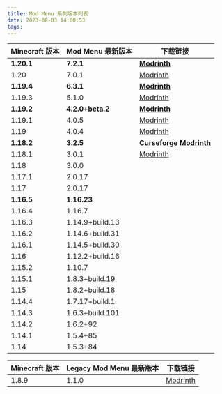 ```yaml
---
title: Mod Menu 系列版本列表
date: 2023-08-03 14:00:53
tags:
---
```

| Minecraft 版本 | Mod Menu 最新版本 | 下载链接                                                                                                                                                            |
| -------------- | ----------------- | ------------------------------------------------------------------------------------------------------------------------------------------------------------------- |
| **1.20.1**     | **7.2.1**         | **[Modrinth](https://cdn.modrinth.com/data/mOgUt4GM/versions/eTCL1uh8/modmenu-7.2.1.jar)**                                                                          |
| 1.20           | 7.0.1             | [Modrinth](https://cdn.modrinth.com/data/mOgUt4GM/versions/RTFDnTKf/modmenu-7.0.1.jar)                                                                              |
| **1.19.4**     | **6.3.1**         | **[Modrinth](https://cdn.modrinth.com/data/mOgUt4GM/versions/lMqXEzUw/modmenu-6.3.1.jar)**                                                                          |
| 1.19.3         | 5.1.0             | [Modrinth](https://cdn.modrinth.com/data/mOgUt4GM/versions/id0aLmxO/modmenu-5.1.0.jar)                                                                              |
| **1.19.2**     | **4.2.0+beta.2**  | **[Modrinth](https://cdn.modrinth.com/data/mOgUt4GM/versions/gSoPJyVn/modmenu-4.2.0-beta.2.jar)**                                                                   |
| 1.19.1         | 4.0.5             | [Modrinth](https://cdn.modrinth.com/data/mOgUt4GM/versions/4.0.5/modmenu-4.0.5.jar)                                                                                 |
| 1.19           | 4.0.4             | [Modrinth](https://cdn.modrinth.com/data/mOgUt4GM/versions/4.0.4/modmenu-4.0.4.jar)                                                                                 |
| **1.18.2**     | **3.2.5**         | **[Curseforge](https://edge.forgecdn.net/files/4145/213/modmenu-3.2.5.jar) [Modrinth](https://cdn.modrinth.com/data/mOgUt4GM/versions/nVxObSbX/modmenu-3.2.5.jar)** |
| 1.18.1         | 3.0.1             | [Modrinth](https://cdn.modrinth.com/data/mOgUt4GM/versions/3.0.1/modmenu-3.0.1.jar)                                                                                 |
| 1.18           | 3.0.0             |                                                                                                                                                                     |
| 1.17.1         | 2.0.17            |                                                                                                                                                                     |
| 1.17           | 2.0.17            |                                                                                                                                                                     |
| **1.16.5**     | **1.16.23**       |                                                                                                                                                                     |
| 1.16.4         | 1.16.7            |                                                                                                                                                                     |
| 1.16.3         | 1.14.9+build.13   |                                                                                                                                                                     |
| 1.16.2         | 1.14.6+build.31   |                                                                                                                                                                     |
| 1.16.1         | 1.14.5+build.30   |                                                                                                                                                                     |
| 1.16           | 1.12.2+build.16   |                                                                                                                                                                     |
| 1.15.2         | 1.10.7            |                                                                                                                                                                     |
| 1.15.1         | 1.8.3+build.19    |                                                                                                                                                                     |
| 1.15           | 1.8.2+build.18    |                                                                                                                                                                     |
| 1.14.4         | 1.7.17+build.1    |                                                                                                                                                                     |
| 1.14.3         | 1.6.3+build.101   |                                                                                                                                                                     |
| 1.14.2         | 1.6.2+92          |                                                                                                                                                                     |
| 1.14.1         | 1.5.4+85          |                                                                                                                                                                     |
| 1.14           | 1.5.3+84          |                                                                                                                                                                     |

| Minecraft 版本 | Legacy Mod Menu 最新版本 | 下载链接                                                                                      |
| -------------- | ------------------------ | --------------------------------------------------------------------------------------------- |
| 1.8.9          | 1.1.0                    | [Modrinth](https://cdn.modrinth.com/data/XzTYkVLx/versions/r7PigOJk/legacy-modmenu-1.1.0.jar) |
